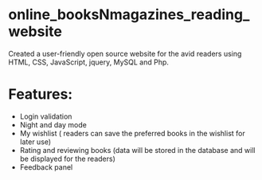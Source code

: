# online_booksNmagazines_reading_website

Created a user-friendly open source website for the avid readers using HTML, CSS, JavaScript, jquery, MySQL and Php. 
# Features: 
 - Login validation 
 - Night and day mode
 - My wishlist ( readers can save the preferred books in the wishlist for later use)
 - Rating and reviewing books (data will be stored in the database and will be displayed for the readers)
 - Feedback panel
